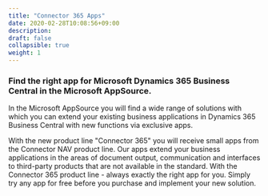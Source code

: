 ```yaml
---
title: "Connector 365 Apps"
date: 2020-02-28T10:08:56+09:00
description: 
draft: false
collapsible: true
weight: 1
---
```

### Find the right app for Microsoft Dynamics 365 Business Central in the Microsoft AppSource.

In the Microsoft AppSource you will find a wide range of solutions with which you can extend your existing business applications in Dynamics 365 Business Central with new functions via exclusive apps.

With the new product line "Connector 365" you will receive small apps from the Connector NAV product line. Our apps extend your business applications in the areas of document output, communication and interfaces to third-party products that are not available in the standard. With the Connector 365 product line - always exactly the right app for you. Simply try any app for free before you purchase and implement your new solution.